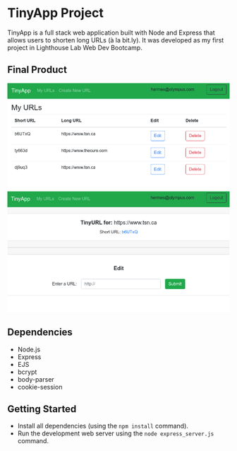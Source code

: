 # TinyApp Project

TinyApp is a full stack web application built with Node and Express that allows users to shorten long URLs (à la bit.ly). It was developed as my first project in Lighthouse Lab Web Dev Bootcamp.

## Final Product

!["screenshot description"](https://github.com/dhnascimento/tinyapp/blob/master/docs/url1.png)
!["screenshot description"](https://github.com/dhnascimento/tinyapp/blob/master/docs/url2.png)

## Dependencies

- Node.js
- Express
- EJS
- bcrypt
- body-parser
- cookie-session

## Getting Started

- Install all dependencies (using the `npm install` command).
- Run the development web server using the `node express_server.js` command.